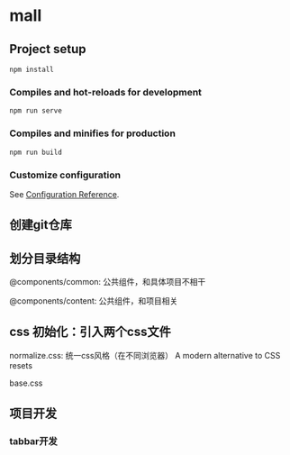 # mall

## Project setup
```
npm install
```

### Compiles and hot-reloads for development
```
npm run serve
```

### Compiles and minifies for production
```
npm run build
```

### Customize configuration
See [Configuration Reference](https://cli.vuejs.org/config/).

## 创建git仓库

## 划分目录结构

@components/common: 公共组件，和具体项目不相干  

@components/content: 公共组件，和项目相关

## css 初始化：引入两个css文件

normalize.css: 统一css风格（在不同浏览器）
A modern alternative to CSS resets

base.css

## 项目开发

### tabbar开发